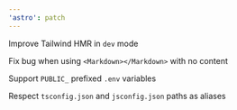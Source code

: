 ```yaml
---
'astro': patch
---
```


Improve Tailwind HMR in `dev` mode

Fix bug when using `<Markdown></Markdown>` with no content

Support `PUBLIC_` prefixed `.env` variables

Respect `tsconfig.json` and `jsconfig.json` paths as aliases
